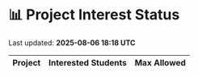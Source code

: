 # 📊 Project Interest Status

Last updated: **2025-08-06 18:18 UTC**

| Project | Interested Students | Max Allowed |
|---------|---------------------|-------------|
